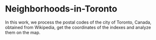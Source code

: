 # Neighborhoods-in-Toronto
In this work, we process the postal codes of the city of Toronto, Canada, obtained from Wikipedia, get the coordinates of the indexes and analyze them on the map.
